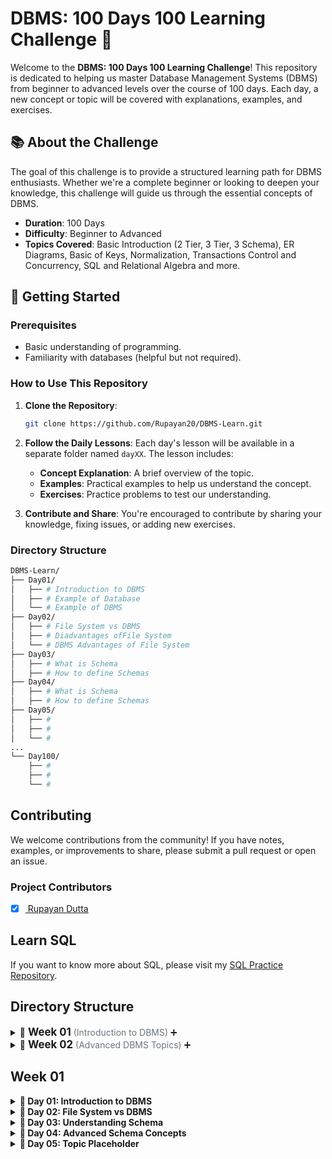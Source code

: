 # DBMS: 100 Days 100 Learning Challenge 🚀

Welcome to the **DBMS: 100 Days 100 Learning Challenge**! This repository is dedicated to helping us master Database Management Systems (DBMS) from beginner to advanced levels over the course of 100 days. Each day, a new concept or topic will be covered with explanations, examples, and exercises.

## 📚 About the Challenge

The goal of this challenge is to provide a structured learning path for DBMS enthusiasts. Whether we're a complete beginner or looking to deepen your knowledge, this challenge will guide us through the essential concepts of DBMS.

- **Duration**: 100 Days
- **Difficulty**: Beginner to Advanced
- **Topics Covered**: Basic Introduction (2 Tier, 3 Tier, 3 Schema), ER Diagrams, Basic of Keys, Normalization, Transactions Control and Concurrency, SQL and Relational Algebra and more.

## 🚀 Getting Started

### Prerequisites

- Basic understanding of programming.
- Familiarity with databases (helpful but not required).

### How to Use This Repository

1. **Clone the Repository**:
    ```bash
    git clone https://github.com/Rupayan20/DBMS-Learn.git
    ```
   
2. **Follow the Daily Lessons**: Each day's lesson will be available in a separate folder named `dayXX`. The lesson includes:
   - **Concept Explanation**: A brief overview of the topic.
   - **Examples**: Practical examples to help us understand the concept.
   - **Exercises**: Practice problems to test our understanding.
   
3. **Contribute and Share**: You're encouraged to contribute by sharing your knowledge, fixing issues, or adding new exercises.

### Directory Structure

```bash
DBMS-Learn/
├── Day01/
│   ├── # Introduction to DBMS
│   ├── # Example of Database             
│   └── # Example of DBMS
├── Day02/
│   ├── # File System vs DBMS 
│   ├── # Diadvantages ofFile System 
│   └── # DBMS Advantages of File System
├── Day03/
│   ├── # What is Schema
│   ├── # How to define Schemas 
├── Day04/
│   ├── # What is Schema 
│   ├── # How to define Schemas
├── Day05/
│   ├── # 
│   ├── # 
│   └── # 
...
└── Day100/
    ├── #
    ├── #
    └── #
```

## Contributing
<p> We welcome contributions from the community! If you have notes, examples, or improvements to share, please submit a pull request or open an issue. </p>

### Project Contributors
- [x] <a href="https://github.com/Rupayan20"> Rupayan Dutta </a>

## Learn SQL
If you want to know more about SQL, please visit my [SQL Practice Repository](https://github.com/Rupayan20/SQL-Practice).





## Directory Structure

<details>
  <summary>📅 <strong style="font-size:1.2em;">Week 01</strong> <span style="color: #6c757d;">(Introduction to DBMS)</span> ➕</summary>

  - 🔹 [Day 01](./Week01/Day01) - Introduction to DBMS, Example of Database, Example of DBMS
  - 🔹 [Day 02](./Week01/Day02) - File System vs DBMS, Disadvantages of File System, DBMS Advantages over File System
  - 🔹 [Day 03](./Week01/Day03) - What is Schema, How to define Schemas
  - 🔹 [Day 04](./Week01/Day04) - What is Schema, How to define Schemas
  - 🔹 [Day 05](./Week01/Day05) - Topic placeholder
  - 🔹 [Day 06](./Week01/Day06) - Topic placeholder
  - 🔹 [Day 07](./Week01/Day07) - Topic placeholder
  
</details>

<details>
  <summary>📅 <strong style="font-size:1.2em;">Week 02</strong> <span style="color: #6c757d;">(Advanced DBMS Topics)</span> ➕</summary>

  - 🔹 [Day 08](./Week02/Day08) - Topic placeholder
  - 🔹 [Day 09](./Week02/Day09) - Topic placeholder
  - 🔹 [Day 10](./Week02/Day10) - Topic placeholder
  - 🔹 [Day 11](./Week02/Day11) - Topic placeholder
  - 🔹 [Day 12](./Week02/Day12) - Topic placeholder
  - 🔹 [Day 13](./Week02/Day13) - Topic placeholder
  - 🔹 [Day 14](./Week02/Day14) - Topic placeholder

</details>



## Week 01

<details>
  <summary><strong>📅 Day 01: Introduction to DBMS</strong></summary>
  <ul style="margin-left: 20px;">
    <li>📘 <strong>Introduction to DBMS</strong></li>
    <li>📂 <strong>Example of Database</strong></li>
    <li>📂 <strong>Example of DBMS</strong></li>
  </ul>
</details>

<details>
  <summary><strong>📅 Day 02: File System vs DBMS</strong></summary>
  <ul style="margin-left: 20px;">
    <li>🗂️ <strong>File System vs DBMS</strong></li>
    <li>⚠️ <strong>Disadvantages of File System</strong></li>
    <li>✅ <strong>DBMS Advantages over File System</strong></li>
  </ul>
</details>

<details>
  <summary><strong>📅 Day 03: Understanding Schema</strong></summary>
  <ul style="margin-left: 20px;">
    <li>📑 <strong>What is Schema?</strong></li>
    <li>✏️ <strong>How to Define Schemas</strong></li>
  </ul>
</details>

<details>
  <summary><strong>📅 Day 04: Advanced Schema Concepts</strong></summary>
  <ul style="margin-left: 20px;">
    <li>📑 <strong>What is Schema?</strong></li>
    <li>✏️ <strong>How to Define Schemas</strong></li>
  </ul>
</details>

<details>
  <summary><strong>📅 Day 05: Topic Placeholder</strong></summary>
  <ul style="margin-left: 20px;">
    <li>📝 <strong>Topic 1</strong></li>
    <li>📝 <strong>Topic 2</strong></li>
    <li>📝 <strong>Topic 3</strong></li>
  </ul>
</details>

<!-- Continue with other days -->
